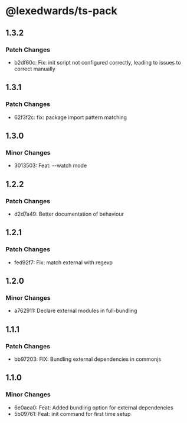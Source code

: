 # @lexedwards/ts-pack

## 1.3.2

### Patch Changes

- b2df60c: Fix: init script not configured correctly, leading to issues to correct manually

## 1.3.1

### Patch Changes

- 62f3f2c: fix: package import pattern matching

## 1.3.0

### Minor Changes

- 3013503: Feat: --watch mode

## 1.2.2

### Patch Changes

- d2d7a49: Better documentation of behaviour

## 1.2.1

### Patch Changes

- fed92f7: Fix: match external with regexp

## 1.2.0

### Minor Changes

- a762911: Declare external modules in full-bundling

## 1.1.1

### Patch Changes

- bb97203: FIX: Bundling external dependencies in commonjs

## 1.1.0

### Minor Changes

- 6e0aea0: Feat: Added bundling option for external dependencies
- 5b09761: Feat: init command for first time setup
